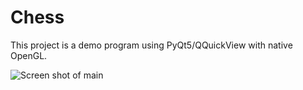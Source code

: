 # Chess

This project is a demo program using PyQt5/QQuickView with native OpenGL.

![Screen shot of main](https://github.com/kunlin596/Chess/blob/master/screen_shots/ScreenShot2.png)
